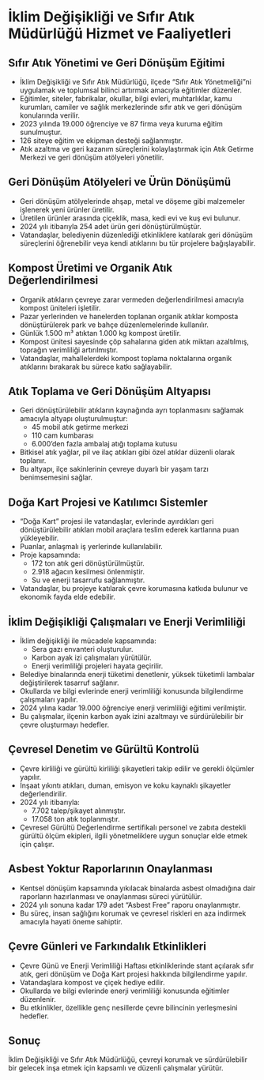 # İklim Değişikliği ve Sıfır Atık Müdürlüğü Hizmet ve Faaliyetleri

## Sıfır Atık Yönetimi ve Geri Dönüşüm Eğitimi

- İklim Değişikliği ve Sıfır Atık Müdürlüğü, ilçede “Sıfır Atık Yönetmeliği”ni uygulamak ve toplumsal bilinci artırmak amacıyla eğitimler düzenler.
- Eğitimler, siteler, fabrikalar, okullar, bilgi evleri, muhtarlıklar, kamu kurumları, camiler ve sağlık merkezlerinde sıfır atık ve geri dönüşüm konularında verilir.
- 2023 yılında 19.000 öğrenciye ve 87 firma veya kuruma eğitim sunulmuştur.
- 126 siteye eğitim ve ekipman desteği sağlanmıştır.
- Atık azaltma ve geri kazanım süreçlerini kolaylaştırmak için Atık Getirme Merkezi ve geri dönüşüm atölyeleri yönetilir.

## Geri Dönüşüm Atölyeleri ve Ürün Dönüşümü

- Geri dönüşüm atölyelerinde ahşap, metal ve döşeme gibi malzemeler işlenerek yeni ürünler üretilir.
- Üretilen ürünler arasında çiçeklik, masa, kedi evi ve kuş evi bulunur.
- 2024 yılı itibarıyla 254 adet ürün geri dönüştürülmüştür.
- Vatandaşlar, belediyenin düzenlediği etkinliklere katılarak geri dönüşüm süreçlerini öğrenebilir veya kendi atıklarını bu tür projelere bağışlayabilir.

## Kompost Üretimi ve Organik Atık Değerlendirilmesi

- Organik atıkların çevreye zarar vermeden değerlendirilmesi amacıyla kompost üniteleri işletilir.
- Pazar yerlerinden ve hanelerden toplanan organik atıklar komposta dönüştürülerek park ve bahçe düzenlemelerinde kullanılır.
- Günlük 1.500 m³ atıktan 1.000 kg kompost üretilir.
- Kompost ünitesi sayesinde çöp sahalarına giden atık miktarı azaltılmış, toprağın verimliliği artırılmıştır.
- Vatandaşlar, mahallelerdeki kompost toplama noktalarına organik atıklarını bırakarak bu sürece katkı sağlayabilir.

## Atık Toplama ve Geri Dönüşüm Altyapısı

- Geri dönüştürülebilir atıkların kaynağında ayrı toplanmasını sağlamak amacıyla altyapı oluşturulmuştur:
  - 45 mobil atık getirme merkezi
  - 110 cam kumbarası
  - 6.000’den fazla ambalaj atığı toplama kutusu
- Bitkisel atık yağlar, pil ve ilaç atıkları gibi özel atıklar düzenli olarak toplanır.
- Bu altyapı, ilçe sakinlerinin çevreye duyarlı bir yaşam tarzı benimsemesini sağlar.

## Doğa Kart Projesi ve Katılımcı Sistemler

- “Doğa Kart” projesi ile vatandaşlar, evlerinde ayırdıkları geri dönüştürülebilir atıkları mobil araçlara teslim ederek kartlarına puan yükleyebilir.
- Puanlar, anlaşmalı iş yerlerinde kullanılabilir.
- Proje kapsamında:
  - 172 ton atık geri dönüştürülmüştür.
  - 2.918 ağacın kesilmesi önlenmiştir.
  - Su ve enerji tasarrufu sağlanmıştır.
- Vatandaşlar, bu projeye katılarak çevre korumasına katkıda bulunur ve ekonomik fayda elde edebilir.

## İklim Değişikliği Çalışmaları ve Enerji Verimliliği

- İklim değişikliği ile mücadele kapsamında:
  - Sera gazı envanteri oluşturulur.
  - Karbon ayak izi çalışmaları yürütülür.
  - Enerji verimliliği projeleri hayata geçirilir.
- Belediye binalarında enerji tüketimi denetlenir, yüksek tüketimli lambalar değiştirilerek tasarruf sağlanır.
- Okullarda ve bilgi evlerinde enerji verimliliği konusunda bilgilendirme çalışmaları yapılır.
- 2024 yılına kadar 19.000 öğrenciye enerji verimliliği eğitimi verilmiştir.
- Bu çalışmalar, ilçenin karbon ayak izini azaltmayı ve sürdürülebilir bir çevre oluşturmayı hedefler.

## Çevresel Denetim ve Gürültü Kontrolü

- Çevre kirliliği ve gürültü kirliliği şikayetleri takip edilir ve gerekli ölçümler yapılır.
- İnşaat yıkıntı atıkları, duman, emisyon ve koku kaynaklı şikayetler değerlendirilir.
- 2024 yılı itibarıyla:
  - 7.702 talep/şikayet alınmıştır.
  - 17.058 ton atık toplanmıştır.
- Çevresel Gürültü Değerlendirme sertifikalı personel ve zabıta destekli gürültü ölçüm ekipleri, ilgili yönetmeliklere uygun sonuçlar elde etmek için çalışır.

## Asbest Yoktur Raporlarının Onaylanması

- Kentsel dönüşüm kapsamında yıkılacak binalarda asbest olmadığına dair raporların hazırlanması ve onaylanması süreci yürütülür.
- 2024 yılı sonuna kadar 179 adet “Asbest Free” raporu onaylanmıştır.
- Bu süreç, insan sağlığını korumak ve çevresel riskleri en aza indirmek amacıyla hayati öneme sahiptir.

## Çevre Günleri ve Farkındalık Etkinlikleri

- Çevre Günü ve Enerji Verimliliği Haftası etkinliklerinde stant açılarak sıfır atık, geri dönüşüm ve Doğa Kart projesi hakkında bilgilendirme yapılır.
- Vatandaşlara kompost ve çiçek hediye edilir.
- Okullarda ve bilgi evlerinde enerji verimliliği konusunda eğitimler düzenlenir.
- Bu etkinlikler, özellikle genç nesillerde çevre bilincinin yerleşmesini hedefler.

## Sonuç

İklim Değişikliği ve Sıfır Atık Müdürlüğü, çevreyi korumak ve sürdürülebilir bir gelecek inşa etmek için kapsamlı ve düzenli çalışmalar yürütür.